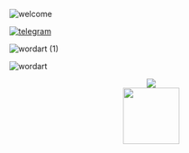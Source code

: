 <!--### Hi there 👋-->
<!--<img src="https://user-images.githubusercontent.com/5669637/182784723-7bd5a226-dac9-4845-b5a4-8db42e1aa042.gif" width="135px" align="right">-->
<!--
![Elixir](https://img.shields.io/badge/Elixir-4B275F.svg?style=for-the-badge&logo=Elixir&logoColor=white)
![Rails](https://img.shields.io/badge/Ruby%20on%20Rails-CC0000.svg?style=for-the-badge&logo=Ruby-on-Rails&logoColor=white)
-->
<!--
[![Telegram](https://img.shields.io/badge/-@thedimzone-2CA5E0?style=for-the-badge&logo=telegram&logoColor=white)](https://t.me/thedimzone)
[![Email](https://img.shields.io/badge/-thedimzone99@gmail.com-c14438?style=for-the-badge&logo=Gmail&logoColor=white)](mailto:thedimzone99@gmail.com)
[![Telegram](https://img.shields.io/badge/Telegram-2CA5E0?style=flat&logo=telegram&logoColor=white)](https://t.me/thedimzone)
-->
<!--
<div align="center">
  <img src="https://user-images.githubusercontent.com/5669637/182784723-7bd5a226-dac9-4845-b5a4-8db42e1aa042.gif" width="135px">
  <hr />
  <img src="https://img.shields.io/badge/-@thedimzone-2CA5E0?style=for-the-badge&logo=telegram&logoColor=white">
  <br />
  <img src="https://img.shields.io/badge/-thedimzone99@gmail.com-c14438?style=for-the-badge&logo=Gmail&logoColor=white">
</div>
-->
![welcome](https://user-images.githubusercontent.com/5669637/182803288-934fc857-ba53-4b96-b470-6ff6716d95fd.png)

[![telegram](https://readme-typing-svg.herokuapp.com?background=FF071A&center=true&vCenter=true&width=370&lines=My+telegram%3A+%40thedimzone)](https://t.me/thedimzone)

![wordart (1)](https://user-images.githubusercontent.com/5669637/182808503-0f930e1f-794e-4ae6-abbc-4c1239892459.png)

![wordart](https://user-images.githubusercontent.com/5669637/182807535-13c764d6-4dae-4bf6-885b-f3b97b948542.png)

<div align="center">
  <img src="https://user-images.githubusercontent.com/5669637/182803526-4847f33f-52dc-4c89-80fb-3c9f3ddcfb26.svg" />
  <br />
  <img src="https://user-images.githubusercontent.com/5669637/182803929-66d1e98a-0799-430b-90b1-8961e4cebe61.png" width="100px" />
</div>
